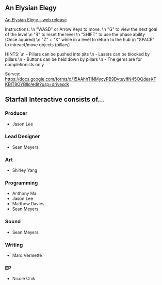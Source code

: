 ## An Elysian Elegy

[An Elysian Elegy - web release](/releases/techdemo/index.html)

Instructions:
\n    "WASD" or Arrow Keys to move.
\n    "G" to view the next goal of the level
\n    "R" to reset the level
\n    "SHIFT" to use the phase ability (Once aquired)
\n    "Z" + "X" while in a level to return to the hub 
\n    "SPACE" to intreact/move objects (pillars)

HINTS:
\n    - Pillars can be pushed into pits
\n    - Lasers can be blocked by pillars
\n    - Buttons can be held down by pillars
\n    - The gems are for completionists only


Survey: 
    https://docs.google.com/forms/d/15AAhhTlNMycyPB9DvteyIfN45OQdeaKFKBlT8OYBllo/edit?usp=drivesdk

## Starfall Interactive consists of...

### Producer
- Jason Lee

### Lead Designer
- Sean Meyers

### Art
- Shirley Yang

### Programming
- Anthony Ma
- Jason Lee
- Matthew Davies
- Sean Meyers

### Sound
- Sean Meyers

### Writing
- Marc Vermette

### EP
- Nicole Chik
